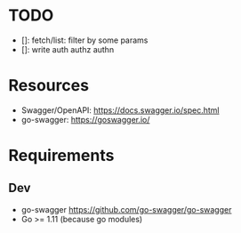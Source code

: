# TODO

- []: fetch/list: filter by some params
- []: write auth authz authn

# Resources

- Swagger/OpenAPI: https://docs.swagger.io/spec.html
- go-swagger: https://goswagger.io/

# Requirements

## Dev

- go-swagger https://github.com/go-swagger/go-swagger
- Go >= 1.11 (because go modules)
